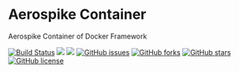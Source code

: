 # Aerospike Container
Aerospike Container of Docker Framework

[![Build Status](https://travis-ci.org/dockerframework/aerospike.svg?branch=master)](https://travis-ci.org/dockerframework/aerospike) [![](https://images.microbadger.com/badges/image/dockerframework/aerospike:3.16.svg)](https://microbadger.com/images/dockerframework/aerospike:3.16 "Layers") [![](https://images.microbadger.com/badges/version/dockerframework/aerospike:3.16.svg)](https://microbadger.com/images/dockerframework/aerospike:3.16 "Version") [![GitHub issues](https://img.shields.io/github/issues/dockerframework/aerospike.svg)](https://github.com/dockerframework/aerospike/issues) [![GitHub forks](https://img.shields.io/github/forks/dockerframework/aerospike.svg)](https://github.com/dockerframework/aerospike/network) [![GitHub stars](https://img.shields.io/github/stars/dockerframework/aerospike.svg)](https://github.com/dockerframework/aerospike/stargazers) [![GitHub license](https://img.shields.io/badge/license-MIT-blue.svg)](https://raw.githubusercontent.com/dockerframework/aerospike/master/LICENSE)
